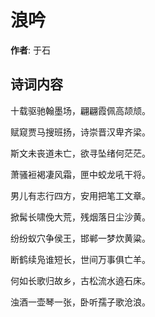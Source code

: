 # 浪吟

**作者**: 于石

## 诗词内容

十载驱驰翰墨场，翩翩霞佩高颉颃。

赋窥贾马搜班扬，诗崇晋汉卑齐梁。

斯文未丧道未亡，欲寻坠绪何茫茫。

萧骚裋褐凄风霜，匣中蛟龙吼干将。

男儿有志行四方，安用把笔工文章。

掀髯长啸俛大荒，残烟落日尘沙黄。

纷纷蚁穴争侯王，邯郸一梦炊黄粱。

断鹤续凫谁短长，世间万事俱亡羊。

何如长歌归故乡，古松流水遶石床。

浊酒一壶琴一张，卧听孺子歌沧浪。

